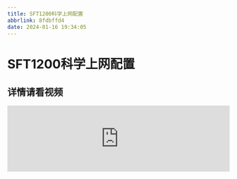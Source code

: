 ```yaml
---
title: SFT1200科学上网配置
abbrlink: 8fdbffd4
date: 2024-01-16 19:34:05
---
```


# SFT1200科学上网配置

## 详情请看视频

<iframe src="https://player.bilibili.com/player.html?aid=388451868&bvid=BV1bd4y1z7RB&cid=843421786&p=1" scrolling="no" border="0" frameborder="no" framespacing="0" allowfullscreen="true" width="100%" heigth="auto"> </iframe>
